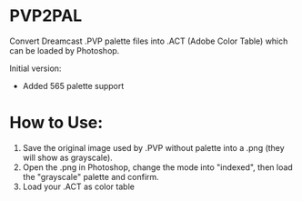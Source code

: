 # PVP2PAL

Convert Dreamcast .PVP palette files into .ACT (Adobe Color Table) which can be loaded by Photoshop.

Initial version:
- Added 565 palette support


# How to Use:

1) Save the original image used by .PVP without palette into a .png (they will show as grayscale).
2) Open the .png in Photoshop, change the mode into "indexed", then load the "grayscale" palette and confirm.
3) Load your .ACT as color table
